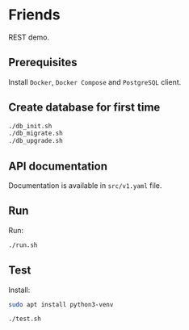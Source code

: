 # Friends

REST demo.

## Prerequisites

Install `Docker`, `Docker Compose` and `PostgreSQL` client.

## Create database for first time

```bash
./db_init.sh
./db_migrate.sh
./db_upgrade.sh
```

## API documentation

Documentation is available in `src/v1.yaml` file.

## Run

Run:

```bash
./run.sh
```

## Test

Install:

```bash
sudo apt install python3-venv
```

```bash
./test.sh
```
